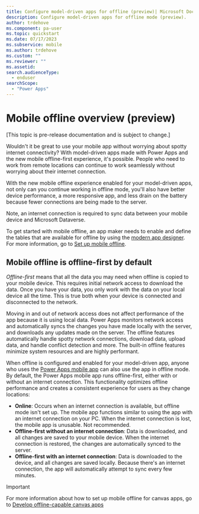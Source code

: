 ```yaml
---
title: Configure model-driven apps for offline (preview)| Microsoft Docs
description: Configure model-driven apps for offline mode (preview).
author: trdehove
ms.component: pa-user
ms.topic: quickstart
ms.date: 07/17/2023
ms.subservice: mobile
ms.author: trdehove
ms.custom: ""
ms.reviewer: ""
ms.assetid: 
search.audienceType: 
  - enduser
searchScope:
  - "Power Apps"
---
```


# Mobile offline overview (preview)

[This topic is pre-release documentation and is subject to change.]

Wouldn't it be great to use your mobile app without worrying about spotty internet connectivity? With model-driven apps made with Power Apps and the new mobile offline-first experience, it's possible. People who need to work from remote locations can continue to work seamlessly without worrying about their internet connection.

With the new mobile offline experience enabled for your model-driven apps, not only can you continue working in offline mode, you'll also have better device performance, a more responsive app, and less drain on the battery because fewer connections are being made to the server.

Note, an internet connection is required to sync data between your mobile device and Microsoft Dataverse.

To get started with mobile offline, an app maker needs to enable and define the tables that are available for offline by using the [modern app designer](../maker/model-driven-apps/app-designer-overview.md). For more information, go to [Set up mobile offline](setup-mobile-offline.md).

## Mobile offline is offline-first by default

_Offline-first_ means that all the data you may need when offline is copied to your mobile device. This requires initial network access to download the data. Once you have your data, you only work with the data on your local device all the time. This is true both when your device is connected and disconnected to the network.

Moving in and out of network access does not affect performance of the app because it is using local data. Power Apps monitors network access and automatically syncs the changes you have made locally with the server, and downloads any updates made on the server. The offline features automatically handle spotty network connections, download data, upload data, and handle conflict detection and more. The built-in offline features minimize system resources and are highly performant.

When offline is configured and enabled for your model-driven app, anyone who uses the [Power Apps mobile app](run-powerapps-on-mobile.md) can also use the app in offline mode. By default, the Power Apps mobile app runs offline-first, either with or without an internet connection. This functionality optimizes offline performance and creates a consistent experience for users as they change locations:

- **Online**: Occurs when an internet connection is available, but offline mode isn't set up. The mobile app functions similar to using the app with an internet connection on your PC. When the internet connection is lost, the mobile app is unusable. Not recommended.
- **Offline-first without an internet connection**: Data is downloaded, and all changes are saved to your mobile device. When the internet connection is restored, the changes are automatically synced to the server.
- **Offline-first with an internet connection**: Data is downloaded to the device, and all changes are saved locally. Because there's an internet connection, the app will automatically attempt to sync every few minutes.

> [!IMPORTANT] 
> For more information about how to set up mobile offline for canvas apps, go to [Develop offline-capable canvas apps](../maker/canvas-apps/offline-apps.md)








